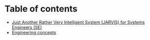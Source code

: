 # Table of contents

* [Just Another Rather Very Intelligent System (JARVIS) for Systems Engineers (SE)](README.md)
* [Engineering concepts](docs/engineering-concepts.md)
